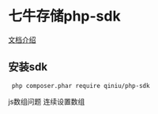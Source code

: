 # 七牛存储php-sdk

[文档介绍](https://developer.qiniu.com/kodo/sdk/1241/php)

## 安装sdk

` php composer.phar require qiniu/php-sdk`





js数组问题  连续设置数组